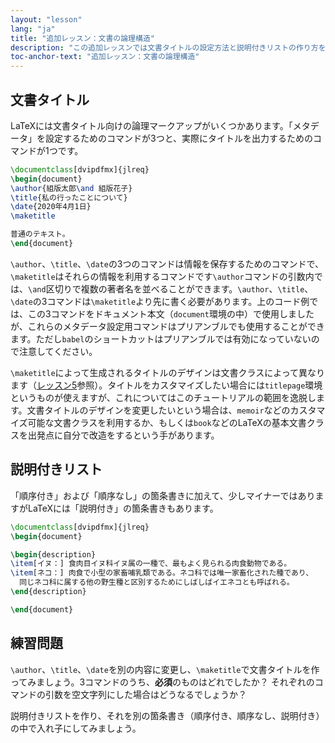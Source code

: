 ```yaml
---
layout: "lesson"
lang: "ja"
title: "追加レッスン：文書の論理構造"
description: "この追加レッスンでは文書タイトルの設定方法と説明付きリストの作り方を解説します。"
toc-anchor-text: "追加レッスン：文書の論理構造"
---
```


## 文書タイトル

LaTeXには文書タイトル向けの論理マークアップがいくつかあります。「メタデータ」を設定するためのコマンドが3つと、実際にタイトルを出力するためのコマンドが1つです。

```latex
\documentclass[dvipdfmx]{jlreq}
\begin{document}
\author{組版太郎\and 組版花子}
\title{私の行ったことについて}
\date{2020年4月1日}
\maketitle

普通のテキスト。
\end{document}
```

`\author`、`\title`、`\date`の3つのコマンドは情報を保存するためのコマンドで、`\maketitle`はそれらの情報を利用するコマンドです`\author`コマンドの引数内では、`\and`区切りで複数の著者名を並べることができます。`\author`、`\title`、`\date`の3コマンドは`\maketitle`より先に書く必要があります。上のコード例では、この3コマンドをドキュメント本文（`document`環境の中）で使用しましたが、これらのメタデータ設定用コマンドはプリアンブルでも使用することができます。ただし`babel`のショートカットはプリアンブルでは有効になっていないので注意してください。

`\maketitle`によって生成されるタイトルのデザインは文書クラスによって異なります（[レッスン5](lesson-05)参照）。タイトルをカスタマイズしたい場合には`titlepage`環境というものが使えますが、これについてはこのチュートリアルの範囲を逸脱します。文書タイトルのデザインを変更したいという場合は、`memoir`などのカスタマイズ可能な文書クラスを利用するか、もしくは`book`などのLaTeXの基本文書クラスを出発点に自分で改造をするという手があります。

## 説明付きリスト

「順序付き」および「順序なし」の箇条書きに加えて、少しマイナーではありますがLaTeXには「説明付き」の箇条書きもあります。

```latex
\documentclass[dvipdfmx]{jlreq}
\begin{document}

\begin{description}
\item[イヌ：] 食肉目イヌ科イヌ属の一種で、最もよく見られる肉食動物である。
\item[ネコ：] 肉食で小型の家畜哺乳類である。ネコ科では唯一家畜化された種であり、
  同じネコ科に属する他の野生種と区別するためにしばしばイエネコとも呼ばれる。
\end{description}

\end{document}
```

## 練習問題

`\author`、`\title`、`\date`を別の内容に変更し、`\maketitle`で文書タイトルを作ってみましょう。3コマンドのうち、**必須**のものはどれでしたか？ それぞれのコマンドの引数を空文字列にした場合はどうなるでしょうか？

説明付きリストを作り、それを別の箇条書き（順序付き、順序なし、説明付き）の中で入れ子にしてみましょう。
